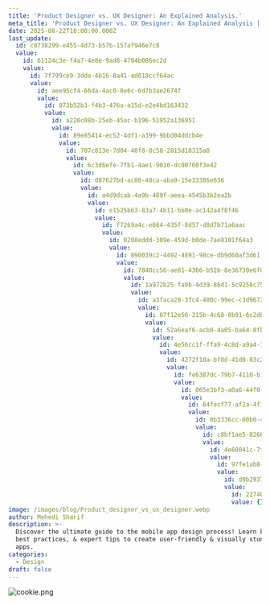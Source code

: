 ```yaml
---
title: 'Product Designer vs. UX Designer: An Explained Analysis.'
meta_title: 'Product Designer vs. UX Designer: An Explained Analysis | UIHut'
date: 2025-08-22T18:00:00.000Z
last_update:
  id: c0738299-e455-4d73-b57b-157af946e7c8
  value:
    id: 61124c3e-f4a7-4e8e-9ad8-4704b086ec2d
    value:
      id: 7f799ce9-3dda-4b16-8a41-ad018ccf64ac
      value:
        id: aee95cf4-66da-4ac0-8e6c-6d7b3ae2674f
        value:
          id: 073b52b3-f4b3-476a-a15d-e2e4bd163432
          value:
            id: a220c08b-25eb-45ac-b196-51952a136951
            value:
              id: 89e85414-ec52-4df1-a399-9bbd04ddcb4e
              value:
                id: 707c813e-7d04-40f8-8c58-2815d18315a8
                value:
                  id: 6c3d6efe-7fb1-4ae1-9010-dc00760f3e42
                  value:
                    id: d87627bd-ac80-48ca-aba9-15e33386e636
                    value:
                      id: a4d9dcab-4a9b-489f-aeea-4545b3b2ea2b
                      value:
                        id: e1525b63-83a7-4b11-bb0e-ac142a4f8f46
                        value:
                          id: f7269a4c-e664-435f-8d57-d8d7b71a6aac
                          value:
                            id: 0208eddd-309e-459d-b0de-7ae8101f64a3
                            value:
                              id: 890039c2-4492-4891-98ce-db9d60af3d61
                              value:
                                id: 7840cc56-ae81-4366-b52b-8e36730e6f09
                                value:
                                  id: 1a972b25-fa9b-4d39-86d1-5c9256c7537c
                                  value:
                                    id: a3faca28-3fc4-480c-99ec-c3d9672ce3cd
                                    value:
                                      id: 87f12e56-215b-4c68-8b91-6c2dbeebd057
                                      value:
                                        id: 52a6eaf6-acb0-4a05-ba64-8fbefaff5d24
                                        value:
                                          id: 4e56cc1f-ffa9-4c8d-a9a4-32e5cea55bdb
                                          value:
                                            id: 4272f18a-bf8d-41d0-83c2-1ca215bc5c92
                                            value:
                                              id: fe6387dc-79b7-4110-b143-a07e0b951ef3
                                              value:
                                                id: 065e3bf3-a0a6-44f0-9aae-5093114b5d53
                                                value:
                                                  id: 64fecf77-af2a-4f1a-94b7-29788f180b69
                                                  value:
                                                    id: 0b3336cc-00b0-40cd-b810-b6582fc3d961
                                                    value:
                                                      id: c8bf1ae5-8266-4c75-afbc-a14ac6398e21
                                                      value:
                                                        id: 4e60041c-7f37-4881-a55a-abffaf68edd0
                                                        value:
                                                          id: 97fe1ab8-e15b-480d-91c2-0f1c4d0f301d
                                                          value:
                                                            id: d9b29377-3381-4297-a815-28a255ca8dd6
                                                            value:
                                                              id: 227404a5-030c-4665-866a-14936cde0c4c
                                                              value: {}
image: /images/blog/Product_designer_vs_ux_designer.webp
author: Mehedi Sharif
description: >-
  Discover the ultimate guide to the mobile app design process! Learn key steps,
  best practices, & expert tips to create user-friendly & visually stunning
  apps.
categories:
  - Design
draft: false
---
```

![cookie.png](/images/cookie_copy\(4\).png)
